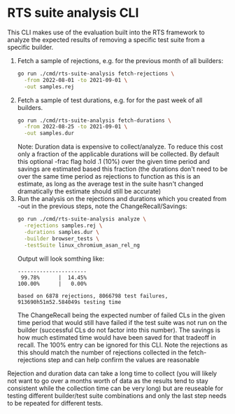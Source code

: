 # RTS suite analysis CLI

This CLI makes use of the evaluation built into the RTS framework to analyze
the expected results of removing a specific test suite from a specific builder.

1. Fetch a sample of rejections, e.g. for the previous month of all builders:
   ```bash
   go run ./cmd/rts-suite-analysis fetch-rejections \
     -from 2022-08-01 -to 2021-09-01 \
     -out samples.rej
   ```
1. Fetch a sample of test durations, e.g. for for the past week of all builders.
   ```bash
   go run ./cmd/rts-suite-analysis fetch-durations \
     -from 2022-08-25 -to 2021-09-01 \
     -out samples.dur
   ```
   Note: Duration data is expensive to collect/analyze. To reduce this cost only
   a fraction of the applicable durations will be collected. By default this
   optional -frac flag hold .1 (10%) over the given time period and savings
   are estimated based this fraction (the durations don't need to be over the
   same time period as rejections to function as this is an estimate, as long
   as the average test in the suite hasn't changed dramatically the estimate
   should still be accurate)
1. Run the analysis on the rejections and durations which you created from -out
   in the previous steps, note the ChangeRecall/Savings:
   ```bash
   go run ./cmd/rts-suite-analysis analyze \
     -rejections samples.rej \
     -durations samples.dur \
     -builder browser_tests \
     -testSuite linux_chromium_asan_rel_ng
   ```
   Output will look somthing like:
   ```ChangeRecall | Savings
   ----------------------
    99.78%      |  14.45% 
   100.00%      |   0.00% 
   
   based on 6878 rejections, 8066798 test failures, 913690h51m52.584049s testing time
   ```
   The ChangeRecall being the expected number of failed CLs in the given time
   period that would still have failed if the test suite was not run on the
   builder (successful CLs do not factor into this number). The savings is how
   much estimated time would have been saved for that tradeoff in recall. The
   100% entry can be ignored for this CLI. Note the rejections as this should
   match the number of rejections collected in the fetch-rejections step and
   can help confirm the values are reasonable

Rejection and duration data can take a long time to collect (you will likely not
want to go over a months worth of data as the results tend to stay consistent
while the collection time can be very long) but are reuseable for testing
different builder/test suite combinations and only the last step needs to be
repeated for different tests.
